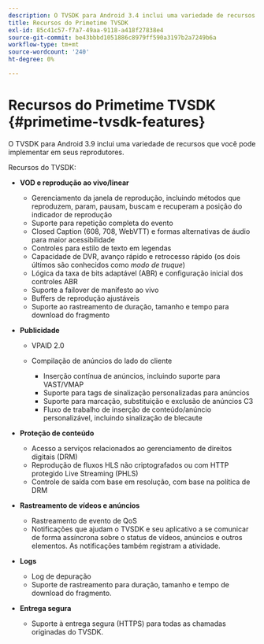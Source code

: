 ```yaml
---
description: O TVSDK para Android 3.4 inclui uma variedade de recursos que você pode implementar em seus reprodutores.
title: Recursos do Primetime TVSDK
exl-id: 85c41c57-f7a7-49aa-9118-a418f27838e4
source-git-commit: be43bbbd1051886c8979ff590a3197b2a7249b6a
workflow-type: tm+mt
source-wordcount: '240'
ht-degree: 0%

---
```


# Recursos do Primetime TVSDK {#primetime-tvsdk-features}

O TVSDK para Android 3.9 inclui uma variedade de recursos que você pode implementar em seus reprodutores.

Recursos do TVSDK:

* **VOD e reprodução ao vivo/linear**

   * Gerenciamento da janela de reprodução, incluindo métodos que reproduzem, param, pausam, buscam e recuperam a posição do indicador de reprodução
   * Suporte para repetição completa do evento
   * Closed Caption (608, 708, WebVTT) e formas alternativas de áudio para maior acessibilidade
   * Controles para estilo de texto em legendas
   * Capacidade de DVR, avanço rápido e retrocesso rápido (os dois últimos são conhecidos como *modo de truque*)
   * Lógica da taxa de bits adaptável (ABR) e configuração inicial dos controles ABR
   * Suporte a failover de manifesto ao vivo
   * Buffers de reprodução ajustáveis
   * Suporte ao rastreamento de duração, tamanho e tempo para download do fragmento

* **Publicidade**

   * VPAID 2.0
   * Compilação de anúncios do lado do cliente

      * Inserção contínua de anúncios, incluindo suporte para VAST/VMAP
      * Suporte para tags de sinalização personalizadas para anúncios
      * Suporte para marcação, substituição e exclusão de anúncios C3
      * Fluxo de trabalho de inserção de conteúdo/anúncio personalizável, incluindo sinalização de blecaute

* **Proteção de conteúdo**

   * Acesso a serviços relacionados ao gerenciamento de direitos digitais (DRM)
   * Reprodução de fluxos HLS não criptografados ou com HTTP protegido Live Streaming (PHLS)
   * Controle de saída com base em resolução, com base na política de DRM

* **Rastreamento de vídeos e anúncios**

   * Rastreamento de evento de QoS
   * Notificações que ajudam o TVSDK e seu aplicativo a se comunicar de forma assíncrona sobre o status de vídeos, anúncios e outros elementos. As notificações também registram a atividade.

* **Logs**

   * Log de depuração
   * Suporte de rastreamento para duração, tamanho e tempo de download do fragmento.

* **Entrega segura**

   * Suporte à entrega segura (HTTPS) para todas as chamadas originadas do TVSDK.
